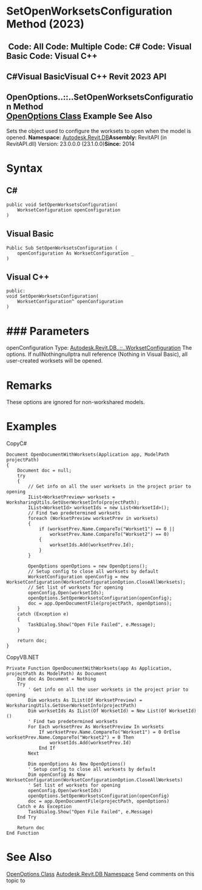 # SetOpenWorksetsConfiguration Method (2023)

﻿
 Code: All Code: Multiple Code: C# Code: Visual Basic Code: Visual C++   
---  
C#Visual BasicVisual C++
Revit 2023 API  
---  
OpenOptions..::..SetOpenWorksetsConfiguration Method   
[OpenOptions Class](c0004971-3810-eeb8-72bd-e116886ec3c8.md "OpenOptions Class") Example See Also  
---  
Sets the object used to configure the worksets to open when the model is opened. 
**Namespace:** [Autodesk.Revit.DB](87546ba7-461b-c646-cbb1-2cb8f5bff8b2.md "Autodesk.Revit.DB Namespace")**Assembly:** RevitAPI (in RevitAPI.dll) Version: 23.0.0.0 (23.1.0.0)**Since:** 2014 
# Syntax
C#  
---  
```text
public void SetOpenWorksetsConfiguration(
	WorksetConfiguration openConfiguration
)
```
  
Visual Basic  
---  
```text
Public Sub SetOpenWorksetsConfiguration ( _
	openConfiguration As WorksetConfiguration _
)
```
  
Visual C++  
---  
```text
public:
void SetOpenWorksetsConfiguration(
	WorksetConfiguration^ openConfiguration
)
```
  
# ### Parameters
openConfiguration
    Type: [Autodesk.Revit.DB..::..WorksetConfiguration](eefef6f4-0892-4bb5-8840-5e99aebc65c9.md "WorksetConfiguration Class") The options. If nullNothingnullptra null reference (Nothing in Visual Basic), all user-created worksets will be opened. 
# Remarks
These options are ignored for non-workshared models. 
# Examples
CopyC#
```text
Document OpenDocumentWithWorksets(Application app, ModelPath projectPath)
{
    Document doc = null;
    try
    {
        // Get info on all the user worksets in the project prior to opening
        IList<WorksetPreview> worksets = WorksharingUtils.GetUserWorksetInfo(projectPath);
        IList<WorksetId> worksetIds = new List<WorksetId>();
        // Find two predetermined worksets
        foreach (WorksetPreview worksetPrev in worksets)
        {
            if (worksetPrev.Name.CompareTo("Workset1") == 0 ||
                worksetPrev.Name.CompareTo("Workset2") == 0)
            {
                worksetIds.Add(worksetPrev.Id);
            }
        }

        OpenOptions openOptions = new OpenOptions();
        // Setup config to close all worksets by default
        WorksetConfiguration openConfig = new WorksetConfiguration(WorksetConfigurationOption.CloseAllWorksets);
        // Set list of worksets for opening 
        openConfig.Open(worksetIds);
        openOptions.SetOpenWorksetsConfiguration(openConfig);
        doc = app.OpenDocumentFile(projectPath, openOptions);
    }
    catch (Exception e)
    {
        TaskDialog.Show("Open File Failed", e.Message);
    }

    return doc;
}
```

CopyVB.NET
```text
Private Function OpenDocumentWithWorksets(app As Application, projectPath As ModelPath) As Document
    Dim doc As Document = Nothing
    Try
        ' Get info on all the user worksets in the project prior to opening
        Dim worksets As IList(Of WorksetPreview) = WorksharingUtils.GetUserWorksetInfo(projectPath)
        Dim worksetIds As IList(Of WorksetId) = New List(Of WorksetId)()
        ' Find two predetermined worksets
        For Each worksetPrev As WorksetPreview In worksets
            If worksetPrev.Name.CompareTo("Workset1") = 0 OrElse worksetPrev.Name.CompareTo("Workset2") = 0 Then
                worksetIds.Add(worksetPrev.Id)
            End If
        Next

        Dim openOptions As New OpenOptions()
        ' Setup config to close all worksets by default
        Dim openConfig As New WorksetConfiguration(WorksetConfigurationOption.CloseAllWorksets)
        ' Set list of worksets for opening 
        openConfig.Open(worksetIds)
        openOptions.SetOpenWorksetsConfiguration(openConfig)
        doc = app.OpenDocumentFile(projectPath, openOptions)
    Catch e As Exception
        TaskDialog.Show("Open File Failed", e.Message)
    End Try

    Return doc
End Function
```

# See Also
[OpenOptions Class](c0004971-3810-eeb8-72bd-e116886ec3c8.md "OpenOptions Class")
[Autodesk.Revit.DB Namespace](87546ba7-461b-c646-cbb1-2cb8f5bff8b2.md "Autodesk.Revit.DB Namespace")
Send comments on this topic to 